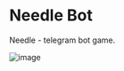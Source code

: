# Needle Bot
Needle - telegram bot game.



![image](https://user-images.githubusercontent.com/19663951/225092172-6c288c2e-e37f-4d54-937a-d3b17fb0a886.png)

